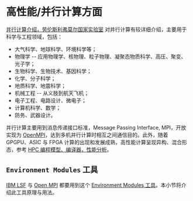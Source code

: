 # 高性能/并行计算方面

[并行计算介绍，劳伦斯利弗莫尔国家实验室](https://hpc.llnl.gov/documentation/tutorials/introduction-parallel-computing-tutorial) 对并行计算有较详细介绍，主要用于科学与工程领域，包括：

- 大气科学、地球科学、环境科学等；
- 物理学 -- 应用物理学、核物理、粒子物理、凝聚态物质科学、高压、聚变、光子学；
- 生物科学、生物技术、基因科学；
- 化学、分子科学；
- 地质科学、地震科学；
- 机械工程 -- 从义肢到航天飞机；
- 电子工程、电路设计、微电子；
- 计算机科学、数学；
- 防务、武器设计。

并行计算主要用到消息传递接口标准，Message Passing Interface, MPI，开放实现为 [OpenMPI](https://www.open-mpi.org/)，达到多机并行计算时相互之间通信目的。此外，随着 GPGPU、ASIC 与 FPGA 计算的出现和发展成熟，高性能计算呈现异构、混合形态，参考 [HPC 编程模型、编译器，性能分析](https://hpc-lr.umontpellier.fr/wp-content/uploads/2017/02/5_HPC_SystemArchitecture_ProgrammingModels_Compilers.pdf)。

## `Environment Modules` 工具

[IBM LSF](https://en.wikipedia.org/wiki/IBM_Spectrum_LSF) 与 [Open MPI](https://www.open-mpi.org/) 都要用到这个 [Environment Modules 工具](https://modules.readthedocs.io/en/latest/)。本小节将介绍此工具原理与用法。
